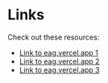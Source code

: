 # Links

Check out these resources:

- [Link to eag.vercel.app 1](https://eag.vercel.app/)
- [Link to eag.vercel.app 2](https://eag.vercel.app/)
- [Link to eag.vercel.app 3](https://eag.vercel.app/)
